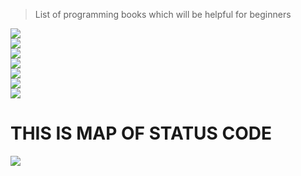 > List of programming books which will be helpful for beginners

<p>
<a href="https://github.com/ValentineFernandes/programming-books-or-references/tree/main/HTML">
<img src="https://img.shields.io/badge/HTML5-FF3300?logo=html5&logoColor=white">
</a> <br />
<a href="https://github.com/ValentineFernandes/programming-books-or-references/tree/main/CSS">
<img src="https://img.shields.io/badge/CSS3-0066FF?logo=css3&logoColor=white">
</a> <br />
<a href="https://github.com/ValentineFernandes/programming-books-or-references/tree/main/JavaScript">
<img src="https://img.shields.io/badge/JavaScript-FFF600?logo=javascript&logoColor=white">
</a> <br />
<a href="https://github.com/ValentineFernandes/programming-books-or-references/tree/main/Java">
<img src="https://img.shields.io/badge/Java-orange?logo=apachemaven&logoColor=orange" />
</a> <br />
<a href="https://github.com/ValentineFernandes/programming-books-or-references/tree/main/Python">
<img src="https://img.shields.io/badge/Python-blue?logo=Python&logoColor=yellow" />
</a> <br />
<a href="https://github.com/ValentineFernandes/programming-books-or-references/tree/main/React">
<img src="https://img.shields.io/badge/React-blue?logo=react&logoColor=61DAFB"/>
</a> <br />
<a href="https://github.com/ValentineFernandes/programming-books-or-references/tree/main/DSA">
<img src="https://img.shields.io/badge/DSA-ff0b0b?logo=graphql&logoColor=ff0b0b"/>
</a>
<h1>THIS IS MAP OF STATUS CODE</h1>
  <img src="https://camo.githubusercontent.com/c26df6d372790e9f24d7e16d2cfa16a142985109b237bbc0f482c47a717019fe/68747470733a2f2f7261776769746875622e636f6d2f666f722d4745542f687474702d6465636973696f6e2d6469616772616d2f6d61737465722f6874747064642e66736d2e706e67">
</p>
